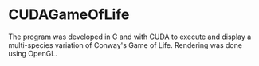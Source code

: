 # CUDAGameOfLife
The program was developed in C and with CUDA to execute and display a multi-species variation of Conway's Game of Life. Rendering was done using OpenGL.
